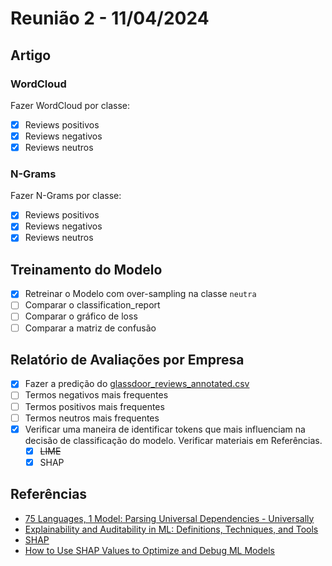 # Reunião 2 - 11/04/2024

## Artigo
### WordCloud
Fazer WordCloud por classe:
- [X] Reviews positivos
- [X] Reviews negativos
- [X] Reviews neutros

### N-Grams
Fazer N-Grams por classe:
- [X] Reviews positivos
- [X] Reviews negativos
- [X] Reviews neutros

## Treinamento do Modelo
- [X] Retreinar o Modelo com over-sampling na classe `neutra`
- [ ] Comparar o classification_report
- [ ] Comparar o gráfico de loss
- [ ] Comparar a matriz de confusão

## Relatório de Avaliações por Empresa
- [X] Fazer a predição do [glassdoor_reviews_annotated.csv](../data_preparation/glassdoor_reviews_annotated.csv)
- [ ] Termos negativos mais frequentes
- [ ] Termos positivos mais frequentes
- [ ] Termos neutros mais frequentes
- [X] Verificar uma maneira de identificar tokens que mais influenciam na decisão de classificação do modelo. Verificar materiais em Referências.
  - [X] ~~LIME~~
  - [X] SHAP

## Referências
- [75 Languages, 1 Model: Parsing Universal Dependencies - Universally](https://www.researchgate.net/figure/Visualization-of-BERT-attention-head-4-at-layer-11-comparing-the-attended-words-on-an_fig3_335681625)
- [Explainability and Auditability in ML: Definitions, Techniques, and Tools](https://neptune.ai/blog/explainability-auditability-ml-definitions-techniques-tools)
- [SHAP](https://github.com/shap/shap#natural-language-example-transformers)
- [How to Use SHAP Values to Optimize and Debug ML Models](https://neptune.ai/blog/shap-values)
